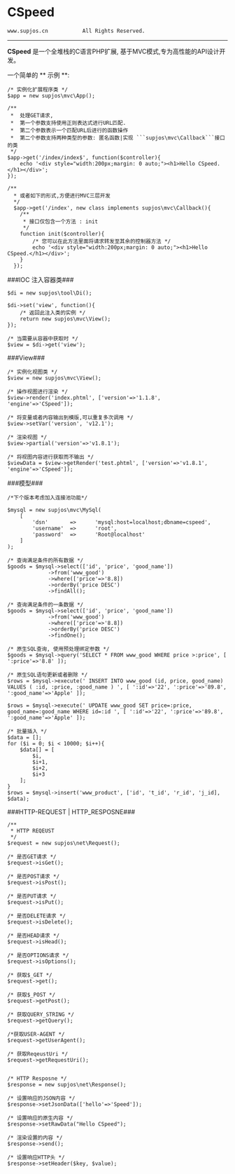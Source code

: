 # CSpeed #
	www.supjos.cn			All Rights Reserved.
------
**CSpeed** 是一个全堆栈的C语言PHP扩展, 基于MVC模式,专为高性能的API设计开发。

一个简单的 ** 示例 **:
	
	/* 实例化扩展程序类 */
	$app = new supjos\mvc\App();
	
	/**
	 *  处理GET请求, 
	 *  第一个参数支持使用正则表达式进行URL匹配.
	 *  第二个参数表示一个匹配URL后进行的函数操作
	 *  第二个参数支持两种类型的参数: 匿名函数|实现 ```supjos\mvc\Callback```接口的类
	 */
	$app->get('/index/index$', function($controller){
		echo '<div style="width:200px;margin: 0 auto;"><h1>Hello CSpeed.</h1></div>';
	});
	
	/**
	  * 或者如下的形式,方便进行MVC三层开发
 	  */
 	  $app->get('/index', new class implements supjos\mvc\Callback(){
 	  	/** 
 	  	 * 接口仅包含一个方法 : init
 	  	 */
 	  	function init($controller){
 	  		/* 您可以在此方法里面将请求转发至其余的控制器方法 */
 	  		echo '<div style="width:200px;margin: 0 auto;"><h1>Hello CSpeed.</h1></div>';
 	  	}
 	  });
 	  
###IOC 注入容器类###
	
	$di = new supjos\tool\Di();
	
	$di->set('view', function(){
		/* 返回此注入类的实例 */
		return new supjos\mvc\View();
	});
	
	/* 当需要从容器中获取时 */
	$view = $di->get('view');
	
###View###
	
	/* 实例化视图类 */
	$view = new supjos\mvc\View();
	
	/* 操作视图进行渲染 */
	$view->render('index.phtml', ['version'=>'1.1.8', 'engine'=>'CSpeed']);
	
	/* 将变量或者内容输出到模版,可以重复多次调用 */
	$view->setVar('version', 'v12.1');
	
	/* 渲染视图 */
	$view->partial('version'=>'v1.8.1');
	
	/* 将视图内容进行获取而不输出 */
	$viewData = $view->getRender('test.phtml', ['version'=>'v1.8.1', 'engine'=>'CSpeed']);
	
###模型###
	
	/*下个版本考虑加入连接池功能*/

	$mysql = new supjos\mvc\MySql(
		[
			'dsn' 	 	=>		'mysql:host=localhost;dbname=cspeed',
			'username'	=>		'root',
			'password'	=>		'Root@localhost'
		]
	);
	
	/* 查询满足条件的所有数据 */
	$goods = $mysql->select(['id', 'price', 'good_name'])
				 ->from('www_good')
				 ->where(['price'=>'8.8])
				 ->orderBy('price DESC')
				 ->findAll();
	 
	/* 查询满足条件的一条数据 */
	$goods = $mysql->select(['id', 'price', 'good_name'])
				 ->from('www_good')
				 ->where(['price'=>'8.8])
				 ->orderBy('price DESC')
				 ->findOne();
				 
 	/* 原生SQL查询, 使用预处理绑定参数 */
	$goods = $mysql->query('SELECT * FROM www_good WHERE price >:price', [ ':price'=>'8.8' ]);
	
	/* 原生SQL语句更新或者删除 */
	$rows = $mysql->execute(' INSERT INTO www_good (id, price, good_name) VALUES ( :id, :price, :good_name ) ', [ ':id'=>'22', ':price'=>'89.8', ':good_name'=>'Apple' ]);
	
	$rows = $mysql->execute(' UPDATE www_good SET price=:price, good_name=:good_name WHERE id=:id ', [ ':id'=>'22', ':price'=>'89.8', ':good_name'=>'Apple' ]);
	
	/* 批量插入 */
	$data = [];
	for ($i = 0; $i < 10000; $i++){
		$data[] = [
			$i,
			$i+1,
			$i+2,
			$i+3
		];
	}
	$rows = $mysql->insert('www_product', ['id', 't_id', 'r_id', 'j_id], $data);
	
###HTTP-REQUEST | HTTP_RESPOSNE###
	
	/**
	 * HTTP REQEUST
	 */
	$request = new supjos\net\Request();
	
	/* 是否GET请求 */
	$request->isGet();
	
	/* 是否POST请求 */
	$request->isPost();
	
	/* 是否PUT请求 */
	$request->isPut();
	
	/* 是否DELETE请求 */
	$request->isDelete();
	
	/* 是否HEAD请求 */
	$request->isHead();
	
	/* 是否OPTIONS请求 */
	$request->isOptions();
	
	/* 获取$_GET */
	$request->get();
	
	/* 获取$_POST */
	$request->getPost();
	
	/* 获取QUERY_STRING */
	$request->getQuery();
	
	/*获取USER-AGENT */
	$request->getUserAgent();
	
	/* 获取ReqeustUri */
	$request->getRequestUri();
	
	
	/* HTTP Resposne */
	$response = new supjos\net\Response();
	
	/* 设置响应的JSON内容 */
	$response->setJsonData(['hello'=>'Speed']);
	
	/* 设置响应的原生内容 */
	$response->setRawData("Hello CSpeed");
	
	/* 渲染设置的内容 */
	$response->send();
	
	/* 设置响应HTTP头 */
	$response->setHeader($key, $value);


	
	
	






















	
